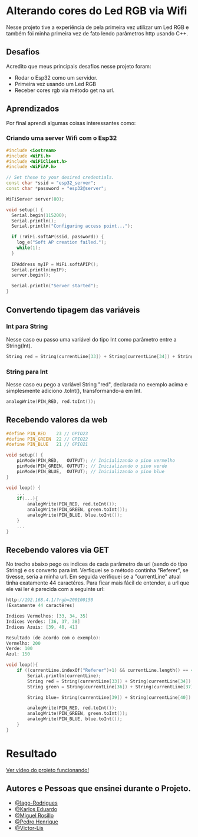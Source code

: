 
# Alterando cores do Led RGB via Wifi

Nesse projeto tive a experiência de pela primeira vez utilizar um Led RGB e também foi minha primeira vez de fato lendo parâmetros http usando C++.

## Desafios

Acredito que meus principais desafios nesse projeto foram:
- Rodar o Esp32 como um servidor.
- Primeira vez usando um Led RGB
- Receber cores rgb via método get na url.
## Aprendizados

Por final aprendi algumas coisas interessantes como: 
### Criando uma server Wifi com o Esp32

```c++
#include <iostream>
#include <WiFi.h>
#include <WiFiClient.h>
#include <WiFiAP.h>

// Set these to your desired credentials.
const char *ssid = "esp32_server";
const char *password = "esp32@server";

WiFiServer server(80);

void setup() {
  Serial.begin(115200);
  Serial.println();
  Serial.println("Configuring access point...");

  if (!WiFi.softAP(ssid, password)) {
    log_e("Soft AP creation failed.");
    while(1);
  }
  
  IPAddress myIP = WiFi.softAPIP();
  Serial.println(myIP);
  server.begin();

  Serial.println("Server started");
}
```

## Convertendo tipagem das variáveis

### Int para String
Nesse caso eu passo uma variável do tipo Int como parâmetro entre a String(Int).
```c++
String red = String(currentLine[33]) + String(currentLine[34]) + String(currentLine[35]);
```

### String para Int
Nesse caso eu pego a variável String "red", declarada no exemplo acima e simplesmente adiciono .toInt(), transformando-a em Int.
```c++
analogWrite(PIN_RED, red.toInt());
```

## Recebendo valores da web
```c++
#define PIN_RED    23 // GPIO23
#define PIN_GREEN  22 // GPIO22
#define PIN_BLUE   21 // GPIO21

void setup() {
    pinMode(PIN_RED,   OUTPUT); // Inicializando o pino vermelho
    pinMode(PIN_GREEN, OUTPUT); // Inicializando o pino verde
    pinMode(PIN_BLUE,  OUTPUT); // Inicializando o pino blue
}

void loop() {
    ...
    if(...){
        analogWrite(PIN_RED, red.toInt());
        analogWrite(PIN_GREEN, green.toInt());
        analogWrite(PIN_BLUE, blue.toInt());
    }
    ...
}
```

## Recebendo valores via GET
No trecho abaixo pego os indices de cada parâmetro da url (sendo do tipo String) e os converto para int.
Verfiquei se o método continha "Referer", se tivesse, seria a minha url. Em seguida verifiquei se a "currentLine" atual tinha exatamente 44 caractéres. Para ficar mais fácil de entender, a url que ele vai ler é parecida com a seguinte url:
```c++
http://192.168.4.1/?rgb=200100150
(Exatamente 44 caractéres)

Indices Vermelhos: [33, 34, 35]
Indices Verdes: [36, 37, 38]
Indices Azuis: [39, 40, 41]

Resultado (de acordo com o exemplo):
Vermelho: 200
Verde: 100
Azul: 150

``` 
```c++
void loop(){
    if ((currentLine.indexOf("Referer")+1) && currentLine.length() == 42) {
        Serial.println(currentLine);
        String red = String(currentLine[33]) + String(currentLine[34]) + String(currentLine[35]);
        String green = String(currentLine[36]) + String(currentLine[37]) + String(currentLine[38]);

        String blue= String(currentLine[39]) + String(currentLine[40]) + String(currentLine[41]);

        analogWrite(PIN_RED, red.toInt());
        analogWrite(PIN_GREEN, green.toInt());
        analogWrite(PIN_BLUE, blue.toInt());
    }
}
```
# Resultado

[Ver vídeo do projeto funcionando!](https://youtube.com/shorts/0fI4GBiOdVI?feature=share)

## Autores e Pessoas que ensinei durante o Projeto.

- [@Iago-Rodrigues](https://github.com/iagoRRocha)
- [@Karlos Eduardo](https://github.com/ImpressoraTelepatica)
- [@Miguel Rosillo](https://github.com/MiguelRED1209)
- [@Pedro Henrique](https://github.com/PedroHenriqueMoraesSamsonas)
- [@Victor-Lis](https://github.com/Victor-Lis)
